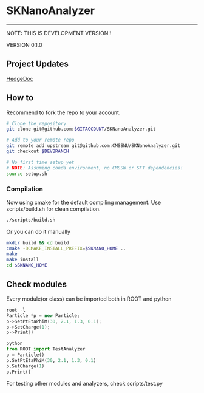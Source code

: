 # SKNanoAnalyzer
---

NOTE: THIS IS DEVELOPMENT VERSION!!

VERSION 0.1.0

## Project Updates
[HedgeDoc](https://demo.hedgedoc.org/VrWRIlceTjO9SPOVLKUNVA?view)

## How to
Recommend to fork the repo to your account.
```bash
# Clone the repository
git clone git@github.com:$GITACCOUNT/SKNanoAnalyzer.git

# Add to your remote repo
git remote add upstream git@github.com:CMSSNU/SKNanoAnalyzer.git
git checkout $DEVBRANCH

# No first time setup yet
# NOTE: Assuming conda environment, no CMSSW or SFT dependencies!
source setup.sh
```

### Compilation
Now using cmake for the default compiling management.
Use scripts/build.sh for clean compilation.
```bash
./scripts/build.sh
```

Or you can do it manually
```bash
mkdir build && cd build
cmake -DCMAKE_INSTALL_PREFIX=$SKNANO_HOME ..
make
make install
cd $SKNANO_HOME
```

## Check modules
Every module(or class) can be imported both in ROOT and python
```cpp
root -l
Particle *p = new Particle;
p->SetPtEtaPhiM(30, 2.1, 1.3, 0.1);
p->SetCharge(1);
p->Print()
```

```python
python
from ROOT import TestAnalyzer
p = Particle()
p.SetPtEtaPhiM(30, 2.1, 1.3, 0.1)
p.SetCharge(1)
p.Print()
```

For testing other modules and analyzers, check scripts/test.py

